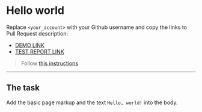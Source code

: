 # Hello world
Replace `<your_account>` with your Github username and copy the links to Pull Request description:
- [DEMO LINK](https://github.com/230220/layout_hello-world)
- [TEST REPORT LINK](https://<230220>.github.io/layout_hello-world/report/html_report/)

> Follow [this instructions](https://mate-academy.github.io/layout_task-guideline/#how-to-solve-the-layout-tasks-on-github)
___

## The task 
Add the basic page markup and the text `Hello, world!` into the body.
